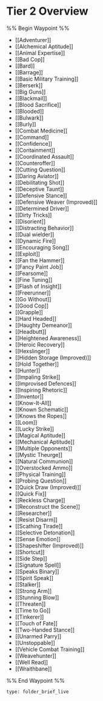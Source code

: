 # Tier 2 Overview

%% Begin Waypoint %%
- [[Adventurer]]
- [[Alchemical Aptitude]]
- [[Animal Expertise]]
- [[Bad Cop]]
- [[Bard]]
- [[Barrage]]
- [[Basic Military Training]]
- [[Berserk]]
- [[Big Guns]]
- [[Blackmail]]
- [[Blood Sacrifice]]
- [[Blooded]]
- [[Bulwark]]
- [[Burly]]
- [[Combat Medicine]]
- [[Command]]
- [[Confidence]]
- [[Containment]]
- [[Coordinated Assault]]
- [[Counteroffer]]
- [[Cutting Question]]
- [[Daring Aviator]]
- [[Debilitating Shot]]
- [[Deceptive Taunt]]
- [[Defensive Stance]]
- [[Defensive Weaver (Improved)]]
- [[Determined Driver]]
- [[Dirty Tricks]]
- [[Disorient]]
- [[Distracting Behavior]]
- [[Dual wielder]]
- [[Dynamic Fire]]
- [[Encouraging Song]]
- [[Exploit]]
- [[Fan the Hammer]]
- [[Fancy Paint Job]]
- [[Fearsome]]
- [[Fine Tuning]]
- [[Flash of Insight]]
- [[Freerunner]]
- [[Go Without]]
- [[Good Cop]]
- [[Grapple]]
- [[Hard Headed]]
- [[Haughty Demeanor]]
- [[Headbutt]]
- [[Heightened Awareness]]
- [[Heroic Recovery]]
- [[Hexslinger]]
- [[Hidden Storage (Improved)]]
- [[Hold Together]]
- [[Hunter]]
- [[Impaling Strike]]
- [[Improvised Defences]]
- [[Inspiring Rhetoric]]
- [[Inventor]]
- [[Know-It-All]]
- [[Known Schematic]]
- [[Knows the Ropes]]
- [[Loom]]
- [[Lucky Strike]]
- [[Magical Aptitude]]
- [[Mechanical Aptitude]]
- [[Multiple Opponents]]
- [[Mystic Theurge]]
- [[Natural Communion]]
- [[Overstocked Ammo]]
- [[Physical Training]]
- [[Probing Question]]
- [[Quick Draw (Improved)]]
- [[Quick Fix]]
- [[Reckless Charge]]
- [[Reconstruct the Scene]]
- [[Researcher]]
- [[Resist Disarm]]
- [[Scathing Tirade]]
- [[Selective Detonation]]
- [[Sense Emotion]]
- [[Shapeshifter (Improved)]]
- [[Shortcut]]
- [[Side Step]]
- [[Signature Spell]]
- [[Speaks Binary]]
- [[Spirit Speak]]
- [[Stalker]]
- [[Strong Arm]]
- [[Stunning Blow]]
- [[Threaten]]
- [[Time to Go]]
- [[Tinkerer]]
- [[Touch of Fate]]
- [[Two-Handed Stance]]
- [[Unarmed Parry]]
- [[Unstoppable]]
- [[Vehicle Combat Training]]
- [[Weavehunter]]
- [[Well Read]]
- [[Wraithbane]]

%% End Waypoint %%

 
```ccard
type: folder_brief_live
```
 
